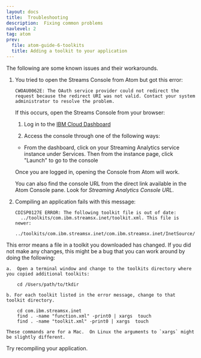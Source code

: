 ```yaml
---
layout: docs
title:  Troubleshooting
description:  Fixing common problems
navlevel: 2
tag: atom
prev:
  file: atom-guide-6-toolkits
  title: Adding a toolkit to your application
---
```



The following are some known issues and their workarounds.

1.  You tried to open the Streams Console from Atom but got this error:

    ```
    CWOAU0062E: The OAuth service provider could not redirect the
    request because the redirect URI was not valid. Contact your system
    administrator to resolve the problem.
    ```

    If this occurs, open the Streams Console from your browser:
    1. Log in to the [IBM Cloud Dashboard](https://cloud.ibm.com)

    2. Access the console through one of the following ways:

      -   From the dashboard, click on your Streaming Analytics service
          instance under Services. Then from the instance page, click
          "Launch" to go to the console

      Once you are logged in, opening the Console from Atom will work.

      You can also find the console URL from the direct link available in the Atom Console pane.
          Look for *Streaming Analytics Console URL*.

2.  Compiling an application fails with this message:

    ```
    CDISP0127E ERROR: The following toolkit file is out of date:
      ../toolkits/com.ibm.streamsx.inet/toolkit.xml. This file is newer:
      ../toolkits/com.ibm.streamsx.inet/com.ibm.streamsx.inet/InetSource/InetSource.xml.

    ```
This error means a file in a toolkit you downloaded has changed.
If you did not make any changes, this might be a bug that you can work around by doing the following:

    a.  Open a terminal window and change to the toolkits directory where you copied additional toolkits:

        cd /Users/path/to/tkdir

    b. For each toolkit listed in the error message, change to that toolkit directory.

        cd com.ibm.streamsx.inet
        find . -name "function.xml" -print0 | xargs  touch
        find . -name "toolkit.xml" -print0 | xargs  touch

    These commands are for a Mac.  On Linux the arguments to `xargs` might be slightly different.

Try recompiling your application.
